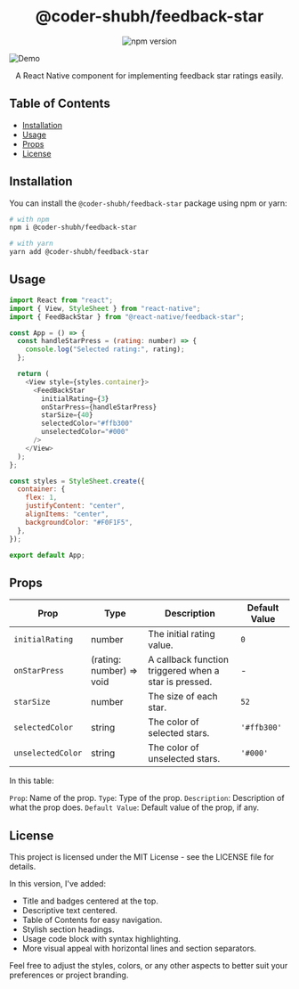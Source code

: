 <!-- Title -->
<h1 align="center">@coder-shubh/feedback-star</h1>

<!-- Badges -->
<p align="center">
  <img src="https://img.shields.io/npm/v/@coder-shubh/feedback-star" alt="npm version">
  <!-- <img src="https://img.shields.io/github.com/coder-shubh/ShubhamPackage" alt="license"> -->
</p>


![Demo](https://raw.githubusercontent.com/bviebahn/react-native-star-rating-widget/master/media/demo.gif)



<!-- Description -->
<p align="center">
  A React Native component for implementing feedback star ratings easily.
</p>

<!-- Table of Contents -->
<h2>Table of Contents</h2>

- [Installation](#installation)
- [Usage](#usage)
- [Props](#props)
- [License](#license)

<!-- Installation -->
<h2>Installation</h2>

You can install the `@coder-shubh/feedback-star` package using npm or yarn:

```bash
# with npm
npm i @coder-shubh/feedback-star

# with yarn
yarn add @coder-shubh/feedback-star
```

<!-- Usage -->
<h2>Usage</h2>

```js
import React from "react";
import { View, StyleSheet } from "react-native";
import { FeedBackStar } from "@react-native/feedback-star";

const App = () => {
  const handleStarPress = (rating: number) => {
    console.log("Selected rating:", rating);
  };

  return (
    <View style={styles.container}>
      <FeedBackStar
        initialRating={3}
        onStarPress={handleStarPress}
        starSize={40}
        selectedColor="#ffb300"
        unselectedColor="#000"
      />
    </View>
  );
};

const styles = StyleSheet.create({
  container: {
    flex: 1,
    justifyContent: "center",
    alignItems: "center",
    backgroundColor: "#F0F1F5",
  },
});

export default App;
```

<!-- Props -->
<h2>Props</h2>

| Prop              | Type                              | Description                                   | Default Value |
|-------------------|-----------------------------------|-----------------------------------------------|---------------|
| `initialRating`   | number                            | The initial rating value.                     | `0`           |
| `onStarPress`     | (rating: number) => void          | A callback function triggered when a star is pressed. | -       |
| `starSize`        | number                            | The size of each star.                       | `52`          |
| `selectedColor`   | string                            | The color of selected stars.                 | `'#ffb300'`   |
| `unselectedColor` | string                            | The color of unselected stars.               | `'#000'`      |


In this table:

`Prop`: Name of the prop.
`Type`: Type of the prop.
`Description`: Description of what the prop does.
`Default Value`: Default value of the prop, if any.


<!-- License -->
<h2>License</h2>

This project is licensed under the MIT License - see the LICENSE file for details.

In this version, I've added:

- Title and badges centered at the top.
- Descriptive text centered.
- Table of Contents for easy navigation.
- Stylish section headings.
- Usage code block with syntax highlighting.
- More visual appeal with horizontal lines and section separators.

Feel free to adjust the styles, colors, or any other aspects to better suit your preferences or project branding.
